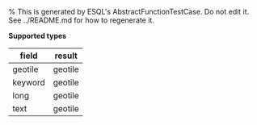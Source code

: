% This is generated by ESQL's AbstractFunctionTestCase. Do not edit it. See ../README.md for how to regenerate it.

**Supported types**

| field | result |
| --- | --- |
| geotile | geotile |
| keyword | geotile |
| long | geotile |
| text | geotile |

